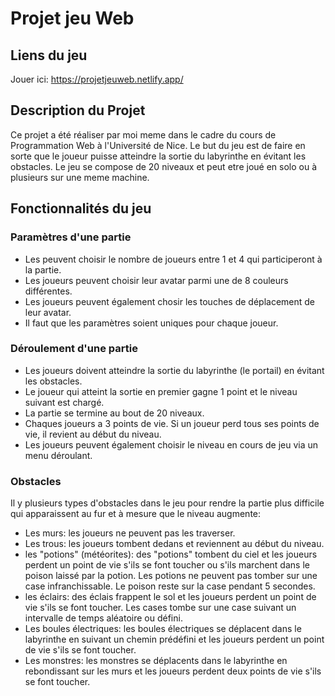 # Projet jeu Web

## Liens du jeu
Jouer ici:
https://projetjeuweb.netlify.app/

## Description du Projet
Ce projet a été réaliser par moi meme dans le cadre du cours de Programmation Web à l'Université de Nice.
Le but du jeu est de faire en sorte que le joueur puisse atteindre la sortie du labyrinthe en évitant les obstacles.
Le jeu se compose de 20 niveaux et peut etre joué en solo ou à plusieurs sur une meme machine.

## Fonctionnalités du jeu

### Paramètres d'une partie
- Les peuvent choisir le nombre de joueurs entre 1 et 4 qui participeront à la partie.
- Les joueurs peuvent choisir leur avatar parmi une de 8 couleurs différentes.
- Les joueurs peuvent également chosir les touches de déplacement de leur avatar.
- Il faut que les paramètres soient uniques pour chaque joueur.

### Déroulement d'une partie
- Les joueurs doivent atteindre la sortie du labyrinthe (le portail) en évitant les obstacles.
- Le joueur qui atteint la sortie en premier gagne 1 point et le niveau suivant est chargé.
- La partie se termine au bout de 20 niveaux.
- Chaques joueurs a 3 points de vie. Si un joueur perd tous ses points de vie, il revient au début du niveau.
- Les joueurs peuvent également choisir le niveau en cours de jeu via un menu déroulant.

### Obstacles
Il y plusieurs types d'obstacles dans le jeu pour rendre la partie plus difficile qui apparaissent au fur et à mesure que le niveau augmente:
- Les murs: les joueurs ne peuvent pas les traverser.
- Les trous: les joueurs tombent dedans et reviennent au début du niveau.
- les "potions" (météorites): des "potions" tombent du ciel et les joueurs perdent un point de vie s'ils se font toucher ou s'ils marchent dans le poison laissé par la potion. Les potions ne peuvent pas tomber sur une case infranchissable. Le poison reste sur la case pendant 5 secondes.
- les éclairs: des éclais frappent le sol et les joueurs perdent un point de vie s'ils se font toucher. Les cases tombe sur une case suivant un intervalle de temps aléatoire ou défini.
- Les boules électriques: les boules électriques se déplacent dans le labyrinthe en suivant un chemin prédéfini et les joueurs perdent un point de vie s'ils se font toucher.
- Les monstres: les monstres se déplacents dans le labyrinthe en rebondissant sur les murs et les joueurs perdent deux points de vie s'ils se font toucher.

